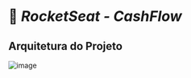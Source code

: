 # 🚀 _**RocketSeat - CashFlow**_





## Arquitetura do Projeto
![image](https://github.com/user-attachments/assets/a59ec1d5-45b3-4368-8856-67727e33c1d5)
